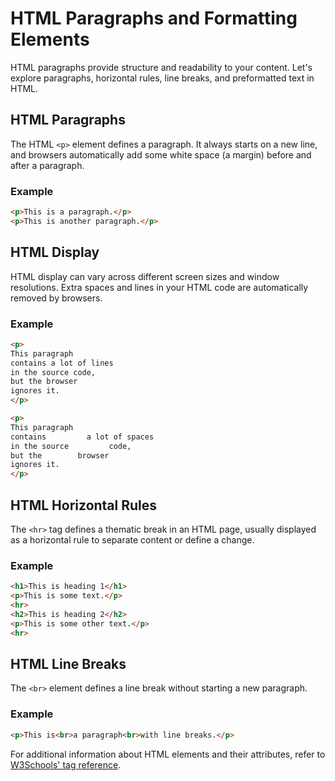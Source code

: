 # HTML Paragraphs and Formatting Elements
HTML paragraphs provide structure and readability to your content. Let's explore paragraphs, horizontal rules, line breaks, and preformatted text in HTML.
## HTML Paragraphs
The HTML `<p>` element defines a paragraph. It always starts on a new line, and browsers automatically add some white space (a margin) before and after a paragraph.
### Example
```html
<p>This is a paragraph.</p>
<p>This is another paragraph.</p>
```
## HTML Display

HTML display can vary across different screen sizes and window resolutions. Extra spaces and lines in your HTML code are automatically removed by browsers.

### Example
```html
<p>
This paragraph
contains a lot of lines
in the source code,
but the browser
ignores it.
</p>

<p>
This paragraph
contains         a lot of spaces
in the source         code,
but the        browser
ignores it.
</p>
```

## HTML Horizontal Rules

The `<hr>` tag defines a thematic break in an HTML page, usually displayed as a horizontal rule to separate content or define a change.

### Example
```html
<h1>This is heading 1</h1>
<p>This is some text.</p>
<hr>
<h2>This is heading 2</h2>
<p>This is some other text.</p>
<hr>
```

## HTML Line Breaks

The `<br>` element defines a line break without starting a new paragraph.

### Example
```html
<p>This is<br>a paragraph<br>with line breaks.</p>
```



For additional information about HTML elements and their attributes, refer to [W3Schools' tag reference](https://www.w3schools.com/tags/default.asp).
